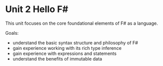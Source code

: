 # Unit 2 Hello F#

This unit focuses on the core foundational elements of F# as a language.

Goals:
* understand the basic syntax structure and philosophy of F#
* gain experience working with its rich type inference
* gain experience with expressions and statements
* understand the benefits of immutable data
